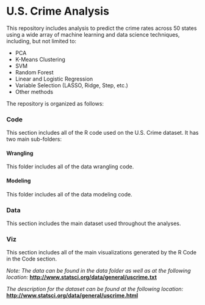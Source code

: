 # U.S. Crime Analysis
This repository includes analysis to predict the crime rates across 50 states using a wide array of machine learning and data science techniques, including, but not limited to:  
  - PCA  
  - K-Means Clustering  
  - SVM  
  - Random Forest  
  - Linear and Logistic Regression  
  - Variable Selection (LASSO, Ridge, Step, etc.)  
  - Other methods  
  
The repository is organized as follows:  
### Code  
This section includes all of the R code used on the U.S. Crime dataset. It has two main sub-folders:  
  #### Wrangling  
  This folder includes all of the data wrangling code.  
  #### Modeling  
  This folder includes all of the data modeling code.  

### Data  
This section includes the main dataset used throughout the analyses.  

### Viz  
This section includes all of the main visualizations generated by the R Code in the Code section.  
  
*Note: The data can be found in the data folder as well as at the following location:*   **http://www.statsci.org/data/general/uscrime.txt**  
  
*The description for the dataset can be found at the following location:*   **http://www.statsci.org/data/general/uscrime.html**